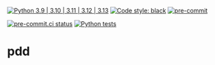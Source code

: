[![Python 3.9 | 3.10 | 3.11 | 3.12 | 3.13](https://img.shields.io/badge/Python-3.9%20%7C%203.10%20%7C%203.11%20%7C%203.12%20%7C%203.13-blue)](https://www.python.org/downloads)
[![Code style: black](https://img.shields.io/badge/code%20style-black-000000.svg)](https://github.com/psf/black)
[![pre-commit](https://img.shields.io/badge/pre--commit-enabled-brightgreen?logo=pre-commit&logoColor=white)](https://github.com/pre-commit/pre-commit)

[![pre-commit.ci status](https://results.pre-commit.ci/badge/github/Preocts/pdd/main.svg)](https://results.pre-commit.ci/latest/github/Preocts/pdd/main)
[![Python tests](https://github.com/Preocts/pdd/actions/workflows/python-tests.yml/badge.svg?branch=main)](https://github.com/Preocts/pdd/actions/workflows/python-tests.yml)

# pdd
